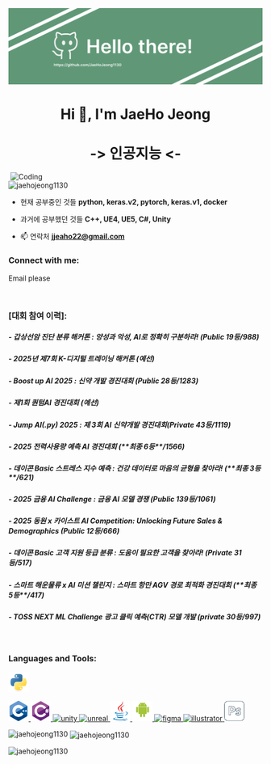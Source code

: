 ![JaeHoJeong Banner Image](./banner.png)
<h1 align="center">Hi 👋, I'm JaeHo Jeong</h1>
<h1 align="center"> -> 인공지능 <- </h3>
<img align="right" alt="Coding" width="500" src="https://i.pinimg.com/originals/9c/02/51/9c0251bcbf1114821afc3551ddb64b00.gif">

<p align="left"> <img src="https://komarev.com/ghpvc/?username=jaehojeong1130&label=Profile%20views&color=0e75b6&style=flat" alt="jaehojeong1130" /> </p>

- 현재 공부중인 것들 **python, keras.v2, pytorch, keras.v1, docker**
- 과거에 공부했던 것들 **C++, UE4, UE5, C#, Unity**

- 📫 연락처 **jjeaho22@gmail.com**

<h3 align="left">Connect with me:</h3>
Email please
<p align="left">
</p>
<br>
<h3 align="left">[대회 참여 이력]:</h3>
<h5>- 갑상선암 진단 분류 해커톤 : 양성과 악성, AI로 정확히 구분하라! (Public 19등/988)</h5>
<h5>- 2025년 제7회 K-디지털 트레이닝 해커톤 (예선)</h5>
<h5>- Boost up AI 2025 : 신약 개발 경진대회 (Public 28등/1283)</h5>
<h5>- 제1회 퀀텀AI 경진대회 (예선)</h5>
<h5>- Jump AI(.py) 2025 : 제 3회 AI 신약개발 경진대회(Private 43등/1119)</h5>
<h5>- 2025 전력사용량 예측 AI 경진대회 (**최종 6등**/1566)</h5>
<h5>- 데이콘 Basic 스트레스 지수 예측 : 건강 데이터로 마음의 균형을 찾아라! (**최종 3등**/621)</h5>
<h5>- 2025 금융 AI Challenge : 금융 AI 모델 경쟁 (Public 139등/1061)</h5>
<h5>- 2025 동원 x 카이스트 AI Competition: Unlocking Future Sales & Demographics (Public 12등/666)</h5>
<h5>- 데이콘 Basic 고객 지원 등급 분류 : 도움이 필요한 고객을 찾아라! (Private 31등/517)</h5>
<h5>- 스마트 해운물류 x AI 미션 챌린지 : 스마트 항만 AGV 경로 최적화 경진대회 (**최종 5등**/417)</h5>
<h5>- TOSS NEXT ML Challenge 광고 클릭 예측(CTR) 모델 개발 (private 30등/997)</h5>
<br>
<h3 align="left">Languages and Tools:</h3>
  <a href="https://www.python.org" target="_blank" rel="noreferrer"> <img src="https://raw.githubusercontent.com/devicons/devicon/master/icons/python/python-original.svg" alt="python" width="40" height="40"/> </a>
<p align="left"> <a href="https://www.w3schools.com/cpp/" target="_blank" rel="noreferrer"> <img src="https://raw.githubusercontent.com/devicons/devicon/master/icons/cplusplus/cplusplus-original.svg" alt="cplusplus" width="40" height="40"/> </a>
  <a href="https://www.w3schools.com/cs/" target="_blank" rel="noreferrer"> <img src="https://raw.githubusercontent.com/devicons/devicon/master/icons/csharp/csharp-original.svg" alt="csharp" width="40" height="40"/> </a>
  <a href="https://unity.com/" target="_blank" rel="noreferrer"> <img src="https://www.vectorlogo.zone/logos/unity3d/unity3d-icon.svg" alt="unity" width="40" height="40"/> </a>
  <a href="https://unrealengine.com/" target="_blank" rel="noreferrer"> <img src="https://raw.githubusercontent.com/kenangundogan/fontisto/036b7eca71aab1bef8e6a0518f7329f13ed62f6b/icons/svg/brand/unreal-engine.svg" alt="unreal" width="40" height="40"/> </a>
  <a href="https://www.java.com" target="_blank" rel="noreferrer"> <img src="https://raw.githubusercontent.com/devicons/devicon/master/icons/java/java-original.svg" alt="java" width="40" height="40"/> </a>
  <a href="https://developer.android.com" target="_blank" rel="noreferrer"> <img src="https://raw.githubusercontent.com/devicons/devicon/master/icons/android/android-original-wordmark.svg" alt="android" width="40" height="40"/> </a>  
  <a href="https://www.figma.com/" target="_blank" rel="noreferrer"> <img src="https://www.vectorlogo.zone/logos/figma/figma-icon.svg" alt="figma" width="40" height="40"/> </a>
  <a href="https://www.adobe.com/in/products/illustrator.html" target="_blank" rel="noreferrer"> <img src="https://www.vectorlogo.zone/logos/adobe_illustrator/adobe_illustrator-icon.svg" alt="illustrator" width="40" height="40"/> </a>
  <a href="https://www.photoshop.com/en" target="_blank" rel="noreferrer"> <img src="https://raw.githubusercontent.com/devicons/devicon/master/icons/photoshop/photoshop-line.svg" alt="photoshop" width="40" height="40"/> </a> </p>

<p><img align="left" src="https://github-readme-stats.vercel.app/api/top-langs?username=jaehojeong1130&show_icons=true&locale=en&layout=compact" alt="jaehojeong1130" /></p>

<p>&nbsp;<img align="center" src="https://github-readme-stats.vercel.app/api?username=jaehojeong1130&show_icons=true&locale=en" alt="jaehojeong1130" /></p>

<p><img align="center" src="https://github-readme-streak-stats.herokuapp.com/?user=jaehojeong1130&" alt="jaehojeong1130" /></p>
